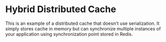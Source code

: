 # Hybrid Distributed Cache

This is an example of a distributed cache that doesn't use serialization. It simply stores cache in memory but can synchronize multiple instances of your application using synchronization point stored in Redis.
